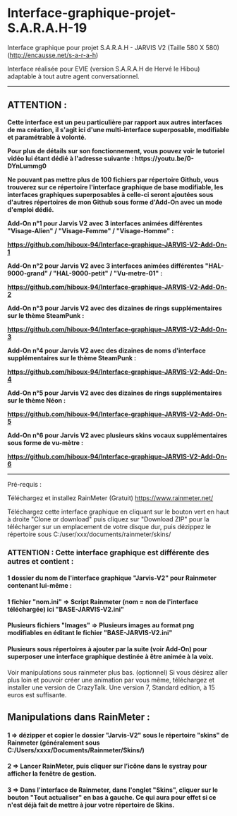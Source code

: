 # Interface-graphique-projet-S.A.R.A.H-19
Interface graphique pour projet S.A.R.A.H - JARVIS V2 (Taille 580 X 580)
(http://encausse.net/s-a-r-a-h)

Interface réalisée pour EVIE (version S.A.R.A.H de Hervé le Hibou) adaptable à tout autre agent conversationnel.

------------------------------------------------------------------
## ATTENTION :
<b>Cette interface est un peu particulière par rapport aux autres interfaces de ma création, il s'agit ici d'une multi-interface superposable, modifiable et paramétrable à volonté.
<p>Pour plus de détails sur son fonctionnement, vous pouvez voir le tutoriel vidéo lui étant dédié à l'adresse suivante :
  https://youtu.be/0-DYnLummg0
<p>Ne pouvant pas mettre plus de 100 fichiers par répertoire Github, vous trouverez sur ce répertoire l'interface graphique de base modifiable, les interfaces graphiques superposables à celle-ci seront ajoutées sous d'autres répertoires de mon Github sous forme d'Add-On avec un mode d'emploi dédié.
<p>Add-On n°1 pour Jarvis V2 avec 3 interfaces animées différentes "Visage-Alien" / "Visage-Femme" / "Visage-Homme" :
  
https://github.com/hiboux-94/Interface-graphique-JARVIS-V2-Add-On-1

<p>Add-On n°2 pour Jarvis V2 avec 3 interfaces animées différentes "HAL-9000-grand" / "HAL-9000-petit" / "Vu-metre-01" :
  
https://github.com/hiboux-94/Interface-graphique-JARVIS-V2-Add-On-2

<p>Add-On n°3 pour Jarvis V2 avec des dizaines de rings supplémentaires sur le thème SteamPunk :
  
https://github.com/hiboux-94/Interface-graphique-JARVIS-V2-Add-On-3

<p>Add-On n°4 pour Jarvis V2 avec des dizaines de noms d'interface supplémentaires sur le thème SteamPunk :
  
https://github.com/hiboux-94/Interface-graphique-JARVIS-V2-Add-On-4

<p>Add-On n°5 pour Jarvis V2 avec des dizaines de rings supplémentaires sur le thème Néon :
  
https://github.com/hiboux-94/Interface-graphique-JARVIS-V2-Add-On-5

<p>Add-On n°6 pour Jarvis V2 avec plusieurs skins vocaux supplémentaires sous forme de vu-mètre :
  
https://github.com/hiboux-94/Interface-graphique-JARVIS-V2-Add-On-6
</b></p>

------------------------------------------------------------------

Pré-requis :

Téléchargez et installez RainMeter (Gratuit)
https://www.rainmeter.net/

Téléchargez cette interface graphique en cliquant sur le bouton vert en haut à droite "Clone or download" puis cliquez sur "Download ZIP" pour la télécharger sur un emplacement de votre disque dur, puis dézippez le répertoire sous C:/user/xxx/documents/rainmeter/skins/

### ATTENTION : Cette interface graphique est différente des autres et contient :

#### 1 dossier du nom de l'interface graphique "Jarvis-V2" pour Rainmeter contenant lui-même :

#### 1 fichier "nom.ini" => Script Rainmeter (nom = non de l'interface téléchargée) ici "BASE-JARVIS-V2.ini"

#### Plusieurs fichiers "Images" => Plusieurs images au format png modifiables en éditant le fichier "BASE-JARVIS-V2.ini"

#### Plusieurs sous répertoires à ajouter par la suite (voir Add-On) pour superposer une interface graphique destinée à être animée à la voix.

Voir manipulations sous rainmeter plus bas.
(optionnel) Si vous désirez aller plus loin et pouvoir créer une animation par vous même, téléchargez et installer une version de CrazyTalk. Une version 7, Standard edition, à  15 euros est suffisante.


## Manipulations dans RainMeter :

#### 1 => dézipper et copier le dossier "Jarvis-V2" sous le répertoire "skins" de Rainmeter (généralement sous C:/Users/xxxx/Documents/Rainmeter/Skins/)

#### 2 => Lancer RainMeter, puis cliquer sur l’icône dans le systray pour afficher la fenêtre de gestion.

#### 3 => Dans l'interface de Rainmeter, dans l'onglet "Skins", cliquer sur le bouton "Tout actualiser" en bas à gauche. Ce qui aura pour effet si ce n'est déjà fait de mettre à jour votre répertoire de Skins.
